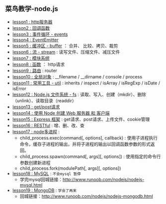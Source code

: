 菜鸟教学-node.js
---

- [lesson1 : http服务器](lesson1)
- [lesson2 : 回调函数](lesson2)
- [lesson3 : 事件循环 - events](lesson3)
- [lesson4 : EventEmitter](lesson4-eventEmitter)
- [lesson5 : 缓冲区 - buffer](lesson5-buffer) ： 合并、 比较、拷贝、裁剪
- [lesson6 : 流 - stream](lesson6-stream) : 读写文件、压缩文件、减压文件
- [lesson7 : 模块系统](lesson7-module)
- [lesson8 : 函数](lesson8) ： http请求
- [lesson9 : 路由](lesson9) : router
- [lesson10 : 全局对象](lesson10) :  __filename / __dirname / console / process 
- [lesson11 : 常用工具 - util](lesson11) : inherits / inspect / isArray / isRegExp / isDate / isError
- [lesson12 : Node.js 文件系统 - fs](lesson12-fs) : 读取、写入、创建（mkdir）、删除（unlink）、读取目录（readdir）
- [lesson13 : get/post请求](lesson13)
- [lesson14 : 使用 Node 创建 Web 服务器 和 客户端](lesson14)
- [lesson15 : Express 框架](lesson15) : get请求、post请求、上传文件、cookie管理
- [lesson16 : RESTful](leeson16) : 增、删、改、查
- [lesson17 : node多进程](lesson17) :
    + child_process.exec(command[, options], callback) : 使用子进程执行命令，缓存子进程的输出，并将子进程的输出以回调函数参数的形式返回。
    + child_process.spawn(command[, args][, options]) : 使用指定的命令行参数创建新进程
    + child_process.fork(modulePath[, args][, options])
- [lesson18 : MySQL](lesson18) : ``不会mysql 暂停``
    + 学完mysql回城链接：http://www.runoob.com/nodejs/nodejs-mysql.html
- [lesson19 : MongoDB](lesson19) : ``学会了再来``
    + 回城链接：http://www.runoob.com/nodejs/nodejs-mongodb.html